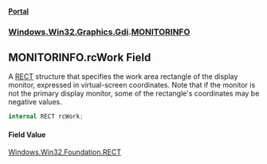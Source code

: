 #### [Portal](index.md 'index')
### [Windows.Win32.Graphics.Gdi](Windows.Win32.Graphics.Gdi.md 'Windows.Win32.Graphics.Gdi').[MONITORINFO](MONITORINFO.md 'Windows.Win32.Graphics.Gdi.MONITORINFO')

## MONITORINFO.rcWork Field

A <a href="https://docs.microsoft.com/windows/desktop/api/windef/ns-windef-rect">RECT</a> structure that specifies the work area rectangle of the display monitor, expressed in virtual-screen coordinates. Note that if the monitor is not the primary display monitor, some of the rectangle's coordinates may be negative values.

```csharp
internal RECT rcWork;
```

#### Field Value
[Windows.Win32.Foundation.RECT](https://docs.microsoft.com/en-us/dotnet/api/Windows.Win32.Foundation.RECT 'Windows.Win32.Foundation.RECT')